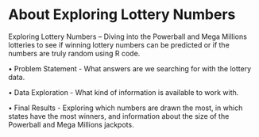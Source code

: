 # About Exploring Lottery Numbers
Exploring Lottery Numbers – Diving into the Powerball and Mega Millions lotteries to see if winning lottery numbers can be predicted or if the numbers are truly random using R code.

•	Problem Statement - What answers are we searching for with the lottery data.

•	Data Exploration - What kind of information is available to work with.

•	Final Results - Exploring which numbers are drawn the most, in which states have the most winners, and information about the size of the Powerball and Mega Millions jackpots.